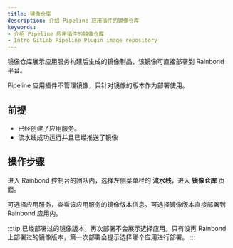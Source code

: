 ```yaml
---
title: 镜像仓库
description: 介绍 Pipeline 应用插件的镜像仓库
keywords:
- 介绍 Pipeline 应用插件的镜像仓库
- Intro GitLab Pipeline Plugin image repository
---
```


镜像仓库展示应用服务构建后生成的镜像制品，该镜像可直接部署到 Rainbond 平台。

Pipeline 应用插件不管理镜像，只针对镜像的版本作为部署使用。

## 前提

* 已经创建了应用服务。
* 流水线成功运行并且已经推送了镜像

## 操作步骤

进入 Rainbond 控制台的团队内，选择左侧菜单栏的 **流水线**，进入 **镜像仓库** 页面。

可选择应用服务，查看该应用服务的镜像版本信息。可选择镜像版本直接部署到 Rainbond 应用内。

:::tip
已经部署过的镜像版本，再次部署不会展示选择应用。只有没再 Rainbond 上部署过的镜像版本，第一次部署会提示选择哪个应用进行部署。
:::

